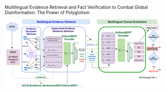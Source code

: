 Multilingual Evidence Retrieval and Fact Verification to Combat Global Disinformation: The Power of Polyglotism


![Multilingual evidence retrieval and fact verification system.](/assets/system_diagram_final-1.png)
